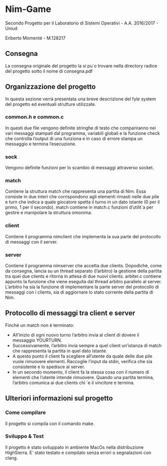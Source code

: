 # Nim-Game

Secondo Progetto per il Laboratorio di Sistemi Operativi - A.A. 2016/2017 - Uniud

Eriberto Momentè - M.128217

## Consegna
La consegna originale del progetto la si pu`o trovare nella directory radice del progetto sotto il nome di consegna.pdf

## Organizzazione del progetto
In questa sezione verrà presentata una breve descrizione del fyle system del progetto ed eventuali strutture utilizzate.

               
### common.h e common.c
In questi due file vengono definite stringhe di testo che compariranno nei vari messaggi stampati dal programma, variabili globali e la funzione check che controlla l’output di una funziona e in caso di errore stampa un messaggio e termina l’esecuzione.

### sock
Vengono definite funzioni per lo scambio di messaggi attraverso socket.

### match
Contiene la struttura match che rappresenta una partita di Nim. Essa consiste in due interi che corrispondono agli elementi rimasti nelle due pile e turn che indica a quale giocatore spetta il turno in un dato istante (0 per il primo, 1 per il secondo). match contiene in match.c funzioni d’utilit`a per gestire e manipolare la struttura omonima.

### client
Contiene il programma nimclient che implementa la sua parte del protocollo di messaggi con il server.

### server
Contiene il programma nimserver che accetta due clients. Dopodichè, come da consegna, lancia su un thread separato (l’arbitro) la gestione della partita tra quei due clients e ritorna in attesa di due nuovi clients.
arbiter.c contiene appunto la funzione che viene eseguita dal thread arbitro parallelo al server. L’arbitro ha sia la funzione di implementare la parte server del protocollo di messaggi con i clients, sia di aggiornare lo stato corrente della partita di Nim.

## Protocollo di messaggi tra client e server
Finchè un match non è terminato:
- All’inizio di ogni nuovo turno l’arbitro invia al client di dovere il messaggio YOURTURN.
- Successivamente, l’arbitro invia sempre a quel client un’istanza di match che rappresenta la partita in quel dato istante.
- A questo punto il client fa scegliere all’utente da quale delle due pile vuole rimuovere elementi. Raccoglie l’input da stdin, verifica che sia consistente e lo spedisce al server.
- In un secondo momento, il client fa la stessa cosa con il numero di elementi che l’utente intende rimuovere.
Quando una partita termina, l’arbitro comunica ai due clients chi `e il vincitore e termina.

## Ulteriori informazioni sul progetto 
### Come compilare
Il progetto si compila con il comando make. 
### Sviluppo & Test
Il progetto è stato sviluppato in ambiente MacOs nella distribuzione HighSierra. E` stato testato e compilato senza errori o segnalazioni con clang.
